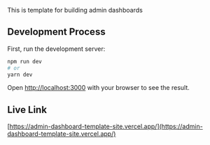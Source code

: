 This is template for building admin dashboards

## Development Process

First, run the development server:

```bash
npm run dev
# or
yarn dev
```

Open [http://localhost:3000](http://localhost:3000) with your browser to see the result.

## Live Link

[https://admin-dashboard-template-site.vercel.app/](https://admin-dashboard-template-site.vercel.app/)

